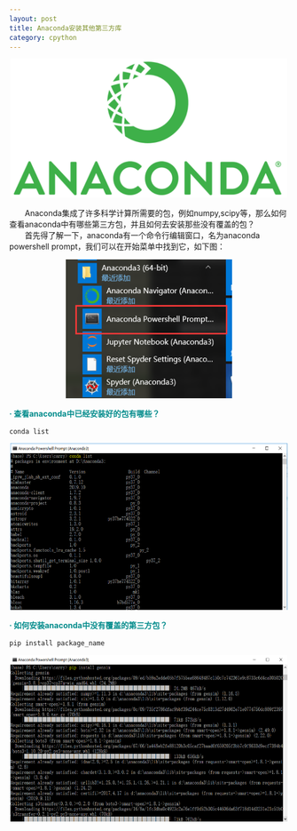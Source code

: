 ```yaml
---
layout: post
title: Anaconda安装其他第三方库
category: cpython
---
```

<div align="center">
<img width="500" height="250" alt="图片名称" src="https://raw.githubusercontent.com/carrylaw/IMG/master/img_py/py04.png" />
</div> 

&emsp;&emsp;Anaconda集成了许多科学计算所需要的包，例如numpy,scipy等，那么如何查看anaconda中有哪些第三方包，并且如何去安装那些没有覆盖的包？          
&emsp;&emsp;首先得了解一下，anaconda有一个命令行编辑窗口，名为anaconda powershell prompt，我们可以在开始菜单中找到它，如下图：
<div align="center">
<img width="300" height="250" alt="图片名称" src="https://raw.githubusercontent.com/carrylaw/IMG/master/img_py/py01.png" />
</div>  

**<span style="color:#008B8B;">· 查看anaconda中已经安装好的包有哪些？</span>**              
```shell
conda list
```
<div align="center">
<img width="500" height="300" alt="图片名称" src="https://raw.githubusercontent.com/carrylaw/IMG/master/img_py/py02.png" />
</div>

**<span style="color:#008B8B;">· 如何安装anaconda中没有覆盖的第三方包？</span>**
```shell
pip install package_name
```
<div align="center">
<img width="500" height="300" alt="图片名称" src="https://raw.githubusercontent.com/carrylaw/IMG/master/img_py/py03.png" />
</div>

